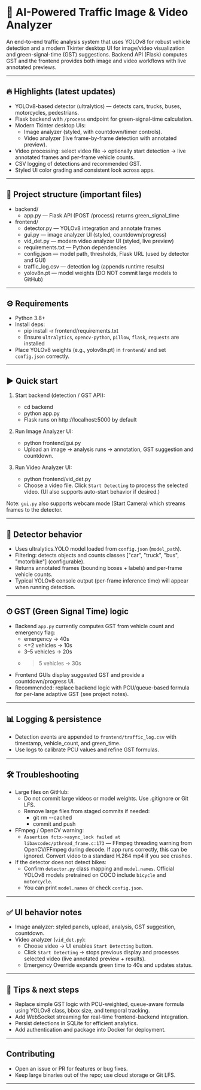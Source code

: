# 🚦 AI-Powered Traffic Image & Video Analyzer

An end-to-end traffic analysis system that uses YOLOv8 for robust vehicle detection and a modern Tkinter desktop UI for image/video visualization and green-signal-time (GST) suggestions. Backend API (Flask) computes GST and the frontend provides both image and video workflows with live annotated previews.

---

## 🔥 Highlights (latest updates)

- YOLOv8-based detector (ultralytics) — detects cars, trucks, buses, motorcycles, pedestrians.
- Flask backend with `/process` endpoint for green-signal-time calculation.
- Modern Tkinter desktop UIs:
  - Image analyzer (styled, with countdown/timer controls).
  - Video analyzer (live frame-by-frame detection with annotated preview).
- Video processing: select video file → optionally start detection → live annotated frames and per-frame vehicle counts.
- CSV logging of detections and recommended GST.
- Styled UI color grading and consistent look across apps.

---

## 📁 Project structure (important files)

- backend/
  - app.py — Flask API (POST /process) returns green_signal_time
- frontend/
  - detector.py — YOLOv8 integration and annotate frames
  - gui.py — image analyzer UI (styled, countdown/progress)
  - vid_det.py — modern video analyzer UI (styled, live preview)
  - requirements.txt — Python dependencies
  - config.json — model path, thresholds, Flask URL (used by detector and GUI)
  - traffic_log.csv — detection log (appends runtime results)
  - yolov8n.pt — model weights (DO NOT commit large models to GitHub)

---

## ⚙️ Requirements

- Python 3.8+
- Install deps:
  - pip install -r frontend/requirements.txt
  - Ensure `ultralytics`, `opencv-python`, `pillow`, `flask`, `requests` are installed
- Place YOLOv8 weights (e.g., yolov8n.pt) in `frontend/` and set `config.json` correctly.

---

## ▶ Quick start

1. Start backend (detection / GST API):
   - cd backend
   - python app.py
   - Flask runs on http://localhost:5000 by default

2. Run Image Analyzer UI:
   - python frontend/gui.py
   - Upload an image → analysis runs → annotation, GST suggestion and countdown.

3. Run Video Analyzer UI:
   - python frontend/vid_det.py
   - Choose a video file. Click `Start Detecting` to process the selected video. (UI also supports auto-start behavior if desired.)

Note: `gui.py` also supports webcam mode (Start Camera) which streams frames to the detector.

---

## 🧠 Detector behavior

- Uses ultralytics.YOLO model loaded from `config.json` (`model_path`).
- Filtering: detects objects and counts classes ["car", "truck", "bus", "motorbike"] (configurable).
- Returns annotated frames (bounding boxes + labels) and per-frame vehicle counts.
- Typical YOLOv8 console output (per-frame inference time) will appear when running detection.

---

## ⏱ GST (Green Signal Time) logic

- Backend `app.py` currently computes GST from vehicle count and emergency flag:
  - emergency → 40s
  - <=2 vehicles → 10s
  - 3–5 vehicles → 20s
  - >5 vehicles → 30s
- Frontend GUIs display suggested GST and provide a countdown/progress UI.
- Recommended: replace backend logic with PCU/queue-based formula for per-lane adaptive GST (see project notes).

---

## 📊 Logging & persistence

- Detection events are appended to `frontend/traffic_log.csv` with timestamp, vehicle_count, and green_time.
- Use logs to calibrate PCU values and refine GST formulas.

---

## 🛠 Troubleshooting

- Large files on GitHub:
  - Do not commit large videos or model weights. Use .gitignore or Git LFS.
  - Remove large files from staged commits if needed:
    - git rm --cached <file>
    - commit and push
- FFmpeg / OpenCV warning:
  - `Assertion fctx->async_lock failed at libavcodec/pthread_frame.c:173` — FFmpeg threading warning from OpenCV/FFmpeg during decode. If app runs correctly, this can be ignored. Convert video to a standard H.264 mp4 if you see crashes.
- If the detector does not detect bikes:
  - Confirm `detector.py` class mapping and `model.names`. Official YOLOv8 models pretrained on COCO include `bicycle` and `motorcycle`.
  - You can print `model.names` or check `config.json`.

---

## ✅ UI behavior notes

- Image analyzer: styled panels, upload, analysis, GST suggestion, countdown.
- Video analyzer (`vid_det.py`):
  - Choose video → UI enables `Start Detecting` button.
  - Click `Start Detecting` → stops previous display and processes selected video (live annotated preview + results).
  - Emergency Override expands green time to 40s and updates status.

---

## 📌 Tips & next steps

- Replace simple GST logic with PCU-weighted, queue-aware formula using YOLOv8 class, bbox size, and temporal tracking.
- Add WebSocket streaming for real-time frontend-backend integration.
- Persist detections in SQLite for efficient analytics.
- Add authentication and package into Docker for deployment.

---

## Contributing

- Open an issue or PR for features or bug fixes.
- Keep large binaries out of the repo; use cloud storage or Git LFS.

---



